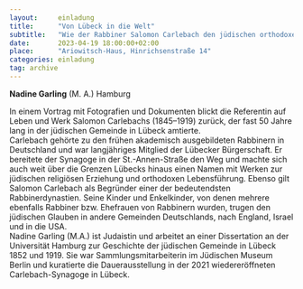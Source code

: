 ```yaml
---
layout:     einladung
title:      "Von Lübeck in die Welt"
subtitle:   "Wie der Rabbiner Salomon Carlebach den jüdischen orthodoxen Glauben prägte"
date:       2023-04-19 18:00:00+02:00
place:      "Ariowitsch-Haus, Hinrichsenstraße 14"
categories: einladung
tag: archive
---
```


**Nadine Garling**
(M. A.) Hamburg

In einem Vortrag mit Fotografien und Dokumenten blickt die Referentin auf Leben und Werk Salomon Carlebachs (1845–1919) zurück, der fast 50 Jahre lang in der jüdischen Gemeinde in Lübeck amtierte.
<br>
Carlebach gehörte zu den frühen akademisch ausgebildeten Rabbinern in Deutschland und war langjähriges Mitglied der Lübecker Bürgerschaft. Er bereitete der Synagoge in der St.-Annen-Straße den Weg und machte sich auch weit über die Grenzen Lübecks hinaus einen Namen mit Werken zur jüdischen religiösen Erziehung und orthodoxen Lebensführung. Ebenso gilt Salomon Carlebach als Begründer einer der bedeutendsten Rabbinerdynastien. Seine Kinder und Enkelkinder, von denen mehrere ebenfalls Rabbiner bzw. Ehefrauen von Rabbinern wurden, trugen den jüdischen Glauben in andere Gemeinden Deutschlands, nach England, Israel und in die USA.
<br>
Nadine Garling (M.A.) ist Judaistin und arbeitet an einer Dissertation an der Universität Hamburg zur Geschichte der jüdischen Gemeinde in Lübeck 1852 und 1919. Sie war Sammlungsmitarbeiterin im Jüdischen Museum Berlin und kuratierte die Dauerausstellung in der 2021 wiedereröffneten Carlebach-Synagoge in Lübeck.
